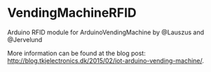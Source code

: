 VendingMachineRFID
==================

Arduino RFID module for ArduinoVendingMachine by @Lauszus and @Jervelund

More information can be found at the blog post: <http://blog.tkjelectronics.dk/2015/02/iot-arduino-vending-machine/>.